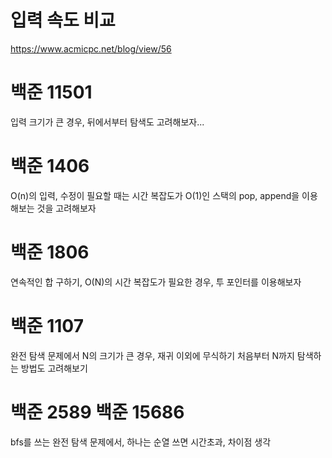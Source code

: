 # 입력 속도 비교
https://www.acmicpc.net/blog/view/56

# 백준 11501
입력 크기가 큰 경우, 뒤에서부터 탐색도 고려해보자...

# 백준 1406
O(n)의 입력, 수정이 필요할 때는 시간 복잡도가 O(1)인 스택의 pop, append을 이용해보는 것을 고려해보자

# 백준 1806
연속적인 합 구하기, O(N)의 시간 복잡도가 필요한 경우, 투 포인터를 이용해보자

# 백준 1107
완전 탐색 문제에서 N의 크기가 큰 경우, 재귀 이외에 무식하기 처음부터 N까지 탐색하는 방법도 고려해보기

# 백준 2589 백준 15686
bfs를 쓰는 완전 탐색 문제에서, 하나는 순열 쓰면 시간초과, 차이점 생각